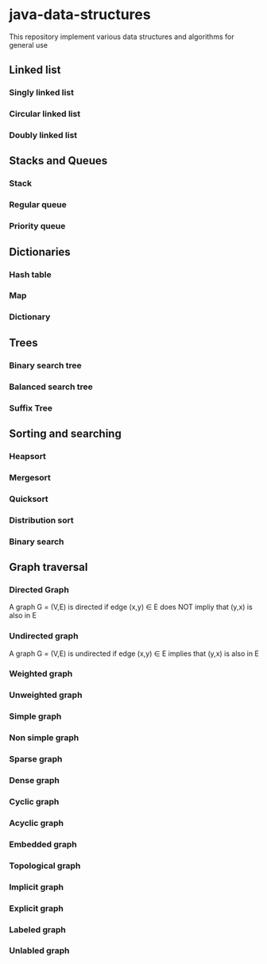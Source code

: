 # java-data-structures
This repository implement various data structures and algorithms for general use

## Linked list
### Singly linked list
### Circular linked list
### Doubly linked list

## Stacks and Queues
### Stack
### Regular queue
### Priority queue

## Dictionaries
### Hash table
### Map
### Dictionary

## Trees
### Binary search tree
### Balanced search tree
### Suffix Tree

## Sorting and searching
### Heapsort
### Mergesort
### Quicksort
### Distribution sort
### Binary search

## Graph traversal
### Directed Graph
A graph G = (V,E) is directed if edge (x,y) ∈ E does NOT impliy that (y,x) is also in E
### Undirected graph
A graph G = (V,E) is undirected if edge (x,y) ∈ E implies that (y,x) is also in E
### Weighted graph

### Unweighted graph
### Simple graph
### Non simple graph
### Sparse graph
### Dense graph
### Cyclic graph
### Acyclic graph
### Embedded graph
### Topological graph
### Implicit graph
### Explicit graph
### Labeled graph
### Unlabled graph
